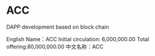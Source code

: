 # ACC
DAPP development based on block chain

English Name：ACC
Initial circulation: 6,000,000.00
Total offering:80,000,000.00
中文名称：ACC
